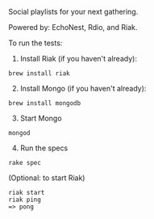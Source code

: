 Social playlists for your next gathering.

Powered by: EchoNest, Rdio, and Riak.

To run the tests:

1. Install Riak (if you haven't already):
```
brew install riak
```

2. Install Mongo (if you haven't already):
```
brew install mongodb
```

3. Start Mongo
```
mongod
```

4. Run the specs
```
rake spec
```

(Optional: to start Riak)
```
riak start
riak ping
=> pong
```